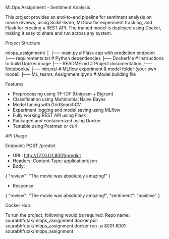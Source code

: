 MLOps Assignment - Sentiment Analysis

This project provides an end-to-end pipeline for sentiment analysis on movie reviews, using Scikit-learn, MLflow for experiment tracking, and Flask for creating a REST API. The trained model is deployed using Docker, making it easy to share and run across any system.


Project Structure

mlops_assignment/
│
├── main.py                		# Flask app with prediction endpoint
├── requirements.txt       		# Python dependencies
├── Dockerfile             		# Instructions to build Docker image
├── README.md              		# Project documentation
├── Notebooks/
	├── mlruns/        		# MLflow experiment & model folder (your own model)
	├── ML_teams_Assignment.ipynb 	# Model building file



Features

- Preprocessing using TF-IDF (Unigram + Bigram)
- Classification using Multinomial Naive Bayes
- Model tuning with GridSearchCV
- Experiment logging and model saving using MLflow
- Fully working REST API using Flask
- Packaged and containerized using Docker
- Testable using Postman or curl




API Usage

Endpoint: POST /predict

- URL: http://127.0.0.1:8001/predict
- Headers: Content-Type: application/json
- Body:

{
  "review": "The movie was absolutely amazing!"
}

- Response:

{
  "review": "The movie was absolutely amazing!",
  "sentiment": "positive"
}




Docker Hub

To run the project, following would be required:
Repo name: sourabhfutak/mlops_assignment
docker pull sourabhfutak/mlops_assignment
docker run -p 8001:8001 sourabhfutak/mlops_assignment